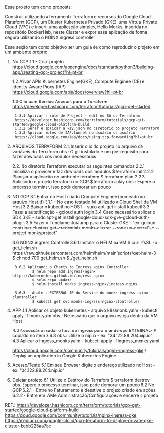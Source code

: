 Esse projeto tem como proposta:
    
Construir utilizando a ferramenta Terraform e recursos do Google Cloud Plataform (GCP), um Cluster Kubernetes Privado (GKE), uma Virtual Private Cloud (VPC) e inserir uma aplicação simples, Hello Monks, inserida no repositório DockerHub, neste Cluster e expor essa aplicação de forma segura utilizando o NGINX ingress controller.

Esse seção tem como objetivo ser um guia de como reproduzir o projeto em um ambiente próprio

1. No GCP
    1.1 - Criar projeto 
        https://cloud.google.com/appengine/docs/standard/python3/building-app/creating-gcp-project?hl=pt-br
   
    1.2 Ativar APIs Kubernetes Engine(GKE), Compute Enginee (CE) e Identity-Aware Proxy (IAP)
        https://cloud.google.com/apis/docs/overview?hl=pt-br

    1.3 Crie uam Service Account para o Terraform 
        https://developer.hashicorp.com/terraform/tutorials/gcp-get-started 

        1.3.1 Aplicar a role de Project - edit no SA do Terraform 
        https://developer.hashicorp.com/terraform/tutorials/gcp-get-started/google-cloud-platform-build
        1.3.2 Gerar e aplicar a key.json no diretório do projeto Terraform
        1.3.3 Aplicar roles de IAP.tunnel no usuário de usuário 
        https://cloud.google.com/iap/docs/using-tcp-forwarding?hl=pt-br
    
3. ARQUIVOS TERRAFORM
    2.1. Inserir o id do projeto no arquivo de variáveis do Terraform
        obs.: O git instalado é um pré-requisito para fazer dowloads dos modulos necessários
   
    2.2. No diretório Terraform executar os seguintes comandos
        2.2.1 Inicializa o provider e faz dowloads dos modulos
               $ terraform init
        2.2.2 Planejar a aplicação no ambiente terraform
               $ terraform plan
        2.2.3 Aplicando o projeto terraform no GCP
               $ terraform aplay
        obs.: Espere o processo terminar, isso pode demorar um pouco

5. NO GCP
    3.1 Entrar no Host criado Compute Enginee (nomeado no arquivo Host.tf)
        3.1.1 - No caso testado foi utilizado o Cloud Shell da VM Host
    3.2 Baixar o kubectl no HOST - sudo apt-get install kubectl
    3.3 Fazer a autetificação - gcloud auth login
    3.4 Caso necessário aplicar o SDK GKE - sudo apt-get install google-cloud-sdk-gke-gcloud-auth-plugin
    3.5 Fazer o Tunelamento/Jump para o Cluster GKE - "ex: gcloud container clusters get-credentials monks-cluster --zone us-central1-c --project monksproject"


    3.6 NGINX ingress Controlle
        3.6.1 Instalar o HELM na VM
            $ curl -fsSL -o get_helm.sh https://raw.githubusercontent.com/helm/helm/main/scripts/get-helm-3
            $ chmod 700 get_helm.sh
            $ ./get_helm.sh

        3.6.2 Aplicando o Charts do Ingress Nginx Controller 
                $ helm repo add ingress-nginx https://kubernetes.github.io/ingress-nginx
                $ helm repo update
                $ helm install monks ingress-nginx/ingress-nginx
            
        3.6.3 - Anote o EXTERNAL-IP do Service do monks-ingress-nginx-clontroller  
                $ kubectl get svc monks-ingress-nginx-clontroller

6. APP
    4.1 Aplicar  os objeto kubernetes - arquivo k8s/monk.yalm - kubectl apply -f monk.yalm
    obs.: Necessário que o arquivo esteja dentro da VM Host
    
    4.2 Necessário mudar o host do ingress para o endereço EXTERNAL-IP copiado no  item 3.6.3
    obs.: utilize o nip.io - ex: "34.122.88.204.nip.io"
    4.3 Aplicar o Ingress_monks.yalm - kubectl apply -f ingress_monks.yaml

    https://cloud.google.com/community/tutorials/nginx-ingress-gke / Deploy an application in Google Kubernetes Engine

7. Acesso/Teste 
    5.1 Em seu Browser digite o endereço utilizado no Host - ex: "34.122.88.204.nip.io"

8. Deletar projeto
    6.1 Utilize o Destroy do Terrafom 
        $ terraform destroy
    obs. Espere o processo terminar, isso pode demorar um pouco
    6.2 No GCP 
        6.2.1 - Entre no Faturamento e desative o projeto criado em ações
        6.2.2 - Entre em IAMe Administração/Configurações e encerre o projeto


REF.:   https://developer.hashicorp.com/terraform/tutorials/gcp-get-started/google-cloud-platform-build
        https://cloud.google.com/community/tutorials/nginx-ingress-gke
        https://medium.com/google-cloud/gcp-terraform-to-deploy-private-gke-cluster-bebb225aa7be
